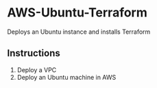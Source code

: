 # AWS-Ubuntu-Terraform
Deploys an Ubuntu instance and installs Terraform

## Instructions

1. Deploy a VPC
2. Deploy an Ubuntu machine in AWS

